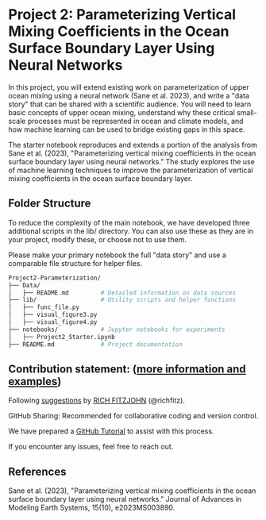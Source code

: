 # Project 2: Parameterizing Vertical Mixing Coefficients in the Ocean Surface Boundary Layer Using Neural Networks

In this project, you will extend existing work on parameterization of upper ocean mixing using a neural network (Sane et al. 2023), and write a "data story" that can be shared with a scientific audience. You will need to learn basic concepts of upper ocean mixing, understand why these critical small-scale processes must be represented in ocean and climate models, and how machine learning can be used to bridge existing gaps in this space. 

The starter notebook reproduces and extends a portion of the analysis from Sane et al. (2023), "Parameterizing vertical mixing coefficients in the ocean surface boundary layer using neural networks." The study explores the use of machine learning techniques to improve the parameterization of vertical mixing coefficients in the ocean surface boundary layer.

## Folder Structure

To reduce the complexity of the main notebook, we have developed three additional scripts in the lib/ directory. You can also use these as they are in your project, modify these, or choose not to use them. 

Please make your primary notebook the full "data story" and use a comparable file structure for helper files. 

```bash
Project2-Parameterization/
├── Data/                 
│   ├── README.md         # Detailed information on data sources
├── lib/                  # Utility scripts and helper functions
│   ├── func_file.py
│   ├── visual_figure3.py
│   ├── visual_figure4.py
├── notebooks/            # Jupyter notebooks for experiments
│   ├── Project2_Starter.ipynb
├── README.md             # Project documentation
```

## **Contribution statement**: ([more information and examples](doc/a_note_on_contributions.md))  

Following [suggestions](http://nicercode.github.io/blog/2013-04-05-projects/) by [RICH FITZJOHN](http://nicercode.github.io/about/#Team) (@richfitz).

GitHub Sharing: Recommended for collaborative coding and version control.

We have prepared a [GitHub Tutorial](https://github.com/leap-stc/LEAPCourse-Climate-Pred-Challenges/blob/main/Tutorials/Github-Tutorial.md) to assist with this process.

If you encounter any issues, feel free to reach out.

## References
Sane et al. (2023), "Parameterizing vertical mixing coefficients in the ocean surface boundary layer using neural networks." Journal of Advances in Modeling Earth Systems, 15(10), e2023MS003890.
